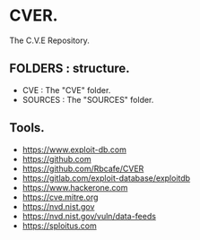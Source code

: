 # CVER.

The C.V.E Repository.

## FOLDERS : structure.

- CVE : The "CVE" folder.
- SOURCES : The "SOURCES" folder.

## Tools.

- https://www.exploit-db.com
- https://github.com
- https://github.com/Rbcafe/CVER
- https://gitlab.com/exploit-database/exploitdb
- https://www.hackerone.com
- https://cve.mitre.org
- https://nvd.nist.gov
- https://nvd.nist.gov/vuln/data-feeds
- https://sploitus.com